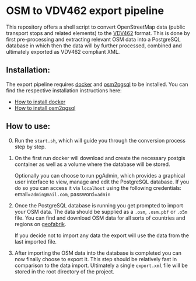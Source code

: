 # OSM to VDV462 export pipeline

This repository offers a shell script to convert OpenStreetMap data (public transport stops and related elements) to the [VDV462](https://www.vdv.de/vdv-462-netex-schrift-v00-26d.pdfx) format. This is done by first pre-processing and extracting relevant OSM data into a PostgreSQL database in which then the data will by further processed, combined and ultimately exported as VDV462 compliant XML.

## Installation:

The export pipeline requires [docker](https://www.docker.com/) and [osm2pgsql](https://osm2pgsql.org/) to be installed.
You can find the respective installation instructions here:
- [How to install docker](https://docs.docker.com/engine/install/)
- [How to install osm2pgsql](https://osm2pgsql.org/doc/install.html)

## How to use:

0. Run the `start.sh`, which will guide you through the conversion process step by step.

1. On the first run docker will download and create the necessary postgis container as well as a volume where the database will be stored.

   Optionally you can choose to run pgAdmin, which provides a graphical user interface to view, manage and edit the PostgreSQL database.
If you do so you can access it via `localhost` using the following credentials: email=`admin@mail.com`, password=`admin`

2. Once the PostgreSQL database is running you get prompted to import your OSM data.
The data should be supplied as a `.osm`, `.osm.pbf` or `.o5m` file.
You can find and download OSM data for all sorts of countries and regions on [geofabrik](https://download.geofabrik.de/).

   If you decide not to import any data the export will use the data from the last imported file.

3. After importing the OSM data into the database is completed you can now finally choose to export it.
This step should be relatively fast in comparison to the data import.
Ultimately a single `export.xml` file will be stored in the root directory of the project.

